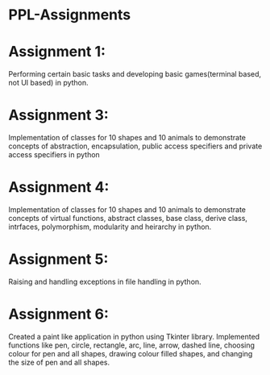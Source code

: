 # PPL-Assignments

# Assignment 1:
Performing certain basic tasks and developing basic games(terminal based, not UI based) in python.

# Assignment 3:
Implementation of classes for 10 shapes and 10 animals to demonstrate concepts of abstraction, encapsulation, public access specifiers and private access specifiers in python

# Assignment 4:
Implementation of classes for 10 shapes and 10 animals to demonstrate concepts of virtual functions, abstract classes, base class, derive class, intrfaces, polymorphism, modularity and heirarchy in python.

# Assignment 5:
Raising and handling exceptions in file handling in python.

# Assignment 6:
Created a paint like application in python using Tkinter library. Implemented functions like pen, circle, rectangle, arc, line, arrow, dashed line, choosing colour for pen and all shapes, drawing colour filled shapes, and changing the size of pen and all shapes.
